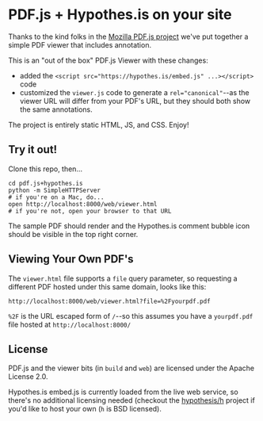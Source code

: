 # PDF.js + Hypothes.is on your site

Thanks to the kind folks in the
[Mozilla PDF.js project](http://github.com/mozilla/pdf.js)
we've put together a simple PDF viewer that includes annotation.

This is an "out of the box" PDF.js Viewer with these changes:
 - added the `<script src="https://hypothes.is/embed.js" ...></script>` code
 - customized the `viewer.js` code to generate a `rel="canonical"`--as the
   viewer URL will differ from your PDF's URL, but they should both show the
   same annotations.

The project is entirely static HTML, JS, and CSS. Enjoy!

## Try it out!

Clone this repo, then...
```
cd pdf.js+hypothes.is
python -m SimpleHTTPServer
# if you're on a Mac, do...
open http://localhost:8000/web/viewer.html
# if you're not, open your browser to that URL
```

The sample PDF should render and the Hypothes.is comment bubble icon should be
visible in the top right corner.

## Viewing Your Own PDF's

The `viewer.html` file supports a `file` query parameter, so requesting a
different PDF hosted under this same domain, looks like this:

```
http://localhost:8000/web/viewer.html?file=%2Fyourpdf.pdf
```

`%2F` is the URL escaped form of `/`--so this assumes you have a `yourpdf.pdf`
file hosted at `http://localhost:8000/`

## License

PDF.js and the viewer bits (in `build` and `web`) are licensed under the
Apache License 2.0.

Hypothes.is embed.js is currently loaded from the live web service, so there's
no additional licensing needed (checkout the [hypothesis/h](http://github.com/hypothesis/h)
project if you'd like to host your own (`h` is BSD licensed).
